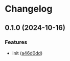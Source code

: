 # Changelog

## 0.1.0 (2024-10-16)


### Features

* init ([a46d0dd](https://github.com/geneton-ltd/genovisio_isv/commit/a46d0dd10b6d8710f9ab28866490c84e598d1be5))
